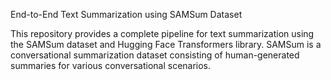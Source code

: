 End-to-End Text Summarization using SAMSum Dataset



This repository provides a complete pipeline for text summarization using the SAMSum dataset and Hugging Face Transformers library. SAMSum is a conversational summarization dataset consisting of human-generated summaries for various conversational scenarios.
